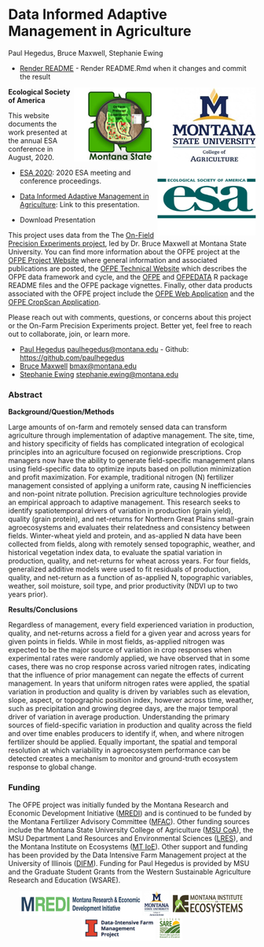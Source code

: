 Data Informed Adaptive Management in Agriculture
================
Paul Hegedus, Bruce Maxwell, Stephanie Ewing

  - [Render README](#render-readme) - Render README.Rmd when it changes
    and commit the result

<right>
<img src="images/msu_coa_logo.png" align = "right"  width="170" height = "150"/>
<img src="images/OFPE_logo.png" align = "right"  width="200" height = "150"/>
<img src="images/esa_logo.png" align = "right" width="200" height = "150"/>
</right>

**Ecological Society of America**

This website documents the work presented at the annual ESA conference
in August, 2020.

  - [ESA 2020](https://www.esa.org/saltlake/): 2020 ESA meeting and
    conference proceedings.

  - [Data Informed Adaptive Management in Agriculture](): Link to this
    presentation.

  - Download Presentation

This project uses data from the The [On-Field Precision Experiments
project](https://sites.google.com/site/ofpeframework/), led by Dr. Bruce
Maxwell at Montana State University. You can find more information about
the OFPE project at the [OFPE Project
Website](https://sites.google.com/site/ofpeframework/) where general
information and associated publications are posted, the [OFPE Technical
Website](https://paulhegedus.github.io/OFPE-Website/) which describes
the OFPE data framework and cycle, and the
[OFPE](https://github.com/paulhegedus/OFPE.git) and
[OFPEDATA](https://github.com/paulhegedus/OFPEDATA.git) R package README
files and the OFPE package vignettes. Finally, other data products
associated with the OFPE project include the [OFPE Web
Application](https://paulhegedus.shinyapps.io/OFPE_AnalysisAndSim_App_v1/?_ga=2.189182059.1336631904.1592115204-590292424.1592115204)
and the [OFPE CropScan
Application](https://paulhegedus.shinyapps.io/OFPE_Protein_Application/?_ga=2.69643152.1880072526.1592481594-590292424.1592115204).

Please reach out with comments, questions, or concerns about this
project or the On-Farm Precision Experiments project. Better yet, feel
free to reach out to collaborate, join, or learn more.

  - [Paul
    Hegedus](http://landresources.montana.edu/directory/researchassoc.html)
    <paulhegedus@montana.edu> - Github: <https://github.com/paulhegedus>
  - [Bruce
    Maxwell](http://landresources.montana.edu/directory/faculty/1524374/bruce-maxwell)
    <bmax@montana.edu>
  - [Stephanie
    Ewing](http://landresources.montana.edu/directory/faculty/1524074/stephanie-ewing)
    <stephanie.ewing@montana.edu>

### Abstract

**Background/Question/Methods**

Large amounts of on-farm and remotely sensed data can transform
agriculture through implementation of adaptive management. The site,
time, and history specificity of fields has complicated integration of
ecological principles into an agriculture focused on regionwide
prescriptions. Crop managers now have the ability to generate
field-specific management plans using field-specific data to optimize
inputs based on pollution minimization and profit maximization. For
example, traditional nitrogen (N) fertilizer management consisted of
applying a uniform rate, causing N inefficiencies and non-point nitrate
pollution. Precision agriculture technologies provide an empirical
approach to adaptive management. This research seeks to identify
spatiotemporal drivers of variation in production (grain yield), quality
(grain protein), and net-returns for Northern Great Plains small-grain
agroecosystems and evaluates their relatedness and consistency between
fields. Winter-wheat yield and protein, and as-applied N data have been
collected from fields, along with remotely sensed topographic, weather,
and historical vegetation index data, to evaluate the spatial variation
in production, quality, and net-returns for wheat across years. For four
fields, generalized additive models were used to fit residuals of
production, quality, and net-return as a function of as-applied N,
topographic variables, weather, soil moisture, soil type, and prior
productivity (NDVI up to two years prior).

**Results/Conclusions**

Regardless of management, every field experienced variation in
production, quality, and net-returns across a field for a given year and
across years for given points in fields. While in most fields,
as-applied nitrogen was expected to be the major source of variation in
crop responses when experimental rates were randomly applied, we have
observed that in some cases, there was no crop response across varied
nitrogen rates, indicating that the influence of prior management can
negate the effects of current management. In years that uniform nitrogen
rates were applied, the spatial variation in production and quality is
driven by variables such as elevation, slope, aspect, or topographic
position index, however across time, weather, such as precipitation and
growing degree days, are the major temporal driver of variation in
average production. Understanding the primary sources of field-specific
variation in production and quality across the field and over time
enables producers to identify if, when, and where nitrogen fertilizer
should be applied. Equally important, the spatial and temporal
resolution at which variability in agroecosystem performance can be
detected creates a mechanism to monitor and ground-truth ecosystem
response to global change.

### Funding

The OFPE project was initially funded by the Montana Research and
Economic Development Initiative
([MREDI](https://mus.edu/research/research_initiative.html)) and is
continued to be funded by the Montana Fertilizer Advisory Committee
([MFAC](https://agriculture.montana.edu/mfac/index.html)). Other funding
sources include the Montana State University College of Agriculture
([MSU CoA](https://agriculture.montana.edu)), the MSU Department Land
Resources and Environmental Sciences
([LRES](https://landresources.montana.edu)), and the Montana Institute
on Ecosystems ([MT IoE](https://montanaioe.org)). Other support and
funding has been provided by the Data Intensive Farm Management project
at the University of Illinois
([DIFM](https://publish.illinois.edu/data-intensive-farm-managment/)).
Funding for Paul Hegedus is provided by MSU and the Graduate Student
Grants from the Western Sustainable Agriculture Research and Education
(WSARE).

<center>

<img src="images/MREDI_logo.png" align="center" width="250" height = "50" />
<img src="images/msu_coa_logo.png" align="center" width="50" height = "50" />
<img src="images/MTIOE_logo.png" align="center" width="150" height = "50" />
<img src="images/DIFM_logo.png" align="center" width="150" height = "50" />
<img src="images/WSARE_logo.gif" align="center" width="50" height = "50" />

</center>
